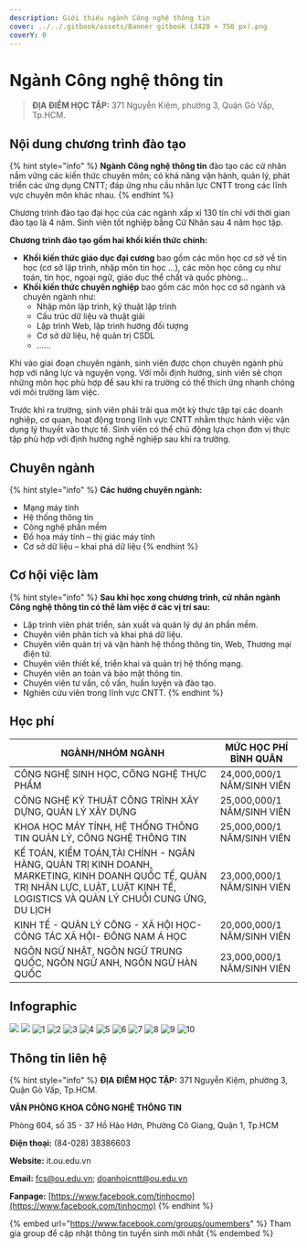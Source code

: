 ```yaml
---
description: Giới thiệu ngành Công nghệ thông tin
cover: ../../.gitbook/assets/Banner gitbook (3420 × 750 px).png
coverY: 0
---
```


# Ngành Công nghệ thông tin

> **ĐỊA ĐIỂM HỌC TẬP:** 371 Nguyễn Kiệm, phường 3, Quận Gò Vấp, Tp.HCM.

## Nội dung chương trình đào tạo

{% hint style="info" %}
**Ngành Công nghệ thông tin** đào tạo các cử nhân nắm vững các kiến thức chuyên môn; có khả năng vận hành, quản lý, phát triển các ứng dụng CNTT; đáp ứng nhu cầu nhân lực CNTT trong các lĩnh vực chuyên môn khác nhau.
{% endhint %}

Chương trình đào tạo đại học của các ngành xấp xỉ 130 tín chỉ với thời gian đào tạo là 4 năm. Sinh viên tốt nghiệp bằng Cử Nhân sau 4 năm học tập.

**Chương trình đào tạo gồm hai khối kiến thức chính:**

* **Khối kiến thức giáo dục đại cương** bao gồm các môn học cơ sở về tin học (cơ sở lập trình, nhập môn tin học …), các môn học công cụ như toán, tin học, ngoại ngữ, giáo dục thể chất và quốc phòng…
* **Khối kiến thức chuyên nghiệp** bao gồm các môn học cơ sở ngành và chuyên ngành như:
  * Nhập môn lập trình, kỹ thuật lập trình
  * Cấu trúc dữ liệu và thuật giải
  * Lập trình Web, lập trình hướng đối tượng
  * Cơ sở dữ liệu, hệ quản trị CSDL
  * ......

Khi vào giai đoạn chuyên ngành, sinh viên được chọn chuyên ngành phù hợp với năng lực và nguyện vọng. Với mỗi định hướng, sinh viên sẽ chọn những môn học phù hợp để sau khi ra trường có thể thích ứng nhanh chóng với môi trường làm việc.

Trước khi ra trường, sinh viên phải trải qua một kỳ thực tập tại các doanh nghiệp, cơ quan, hoạt động trong lĩnh vực CNTT nhằm thực hành việc vận dụng lý thuyết vào thực tế. Sinh viên có thể chủ động lựa chọn đơn vị thực tập phù hợp với định hướng nghề nghiệp sau khi ra trường.

## Chuyên ngành

{% hint style="info" %}
**Các hướng chuyên ngành:**

* Mạng máy tính
* Hệ thống thông tin
* Công nghệ phần mềm
* Đồ họa máy tính – thị giác máy tính
* Cơ sở dữ liệu – khai phá dữ liệu
{% endhint %}

## Cơ hội việc làm

{% hint style="info" %}
**Sau khi học xong chương trình, cử nhân ngành Công nghệ thông tin có thể làm việc ở các vị trí sau:**

* Lập trình viên phát triển, sản xuất và quản lý dự án phần mềm.
* Chuyên viên phân tích và khai phá dữ liệu.
* Chuyên viên quản trị và vận hành hệ thống thông tin, Web, Thương mại điện tử.
* Chuyên viên thiết kế, triển khai và quản trị hệ thống mạng.
* Chuyên viên an toàn và bảo mật thông tin.
* Chuyên viên tư vấn, cố vấn, huấn luyện và đào tạo.
* Nghiên cứu viên trong lĩnh vực CNTT.
{% endhint %}

## Học phí

| NGÀNH/NHÓM NGÀNH                                                                                                                                                                  | MỨC HỌC PHÍ BÌNH QUÂN      |
| --------------------------------------------------------------------------------------------------------------------------------------------------------------------------------- | -------------------------- |
| CÔNG NGHỆ SINH HỌC, CÔNG NGHỆ THỰC PHẨM                                                                                                                                           | 24,000,000/1 NĂM/SINH VIÊN |
| CÔNG NGHỆ KỸ THUẬT CÔNG TRÌNH XÂY DỰNG, QUẢN LÝ XÂY DỰNG                                                                                                                          | 25,000,000/1 NĂM/SINH VIÊN |
| KHOA HỌC MÁY TÍNH, HỆ THỐNG THÔNG TIN QUẢN LÝ, CÔNG NGHỆ THÔNG TIN                                                                                                                | 25,000,000/1 NĂM/SINH VIÊN |
| KẾ TOÁN, KIỂM TOÁN,TÀI CHÍNH - NGÂN HÀNG, QUẢN TRỊ KINH DOANH, MARKETING, KINH DOANH QUỐC TẾ, QUẢN TRỊ NHÂN LỰC, LUẬT, LUẬT KINH TẾ, LOGISTICS VÀ QUẢN LÝ CHUỖI CUNG ỨNG, DU LỊCH | 23,000,000/1 NĂM/SINH VIÊN |
| KINH TẾ - QUẢN LÝ CÔNG - XÃ HỘI HỌC- CÔNG TÁC XÃ HỘI- ĐÔNG NAM Á HỌC                                                                                                              | 20,000,000/1 NĂM/SINH VIÊN |
| NGÔN NGỮ NHẬT, NGÔN NGỮ TRUNG QUỐC, NGÔN NGỮ ANH, NGÔN NGỮ HÀN QUỐC                                                                                                               | 23,000,000/1 NĂM/SINH VIÊN |

## Infographic

![](<../../.gitbook/assets/1 - tiêu đề (3) (1).png>) ![](<../../.gitbook/assets/3 - ngành - chuyên ngành (1).png>) ![1](<../../.gitbook/assets/4 - CNTT.png>) ![2](<../../.gitbook/assets/5 - Chuyên ngành CNTT.png>) ![3](<../../.gitbook/assets/6 - Chuyên ngành CNTT.png>) ![4](<../../.gitbook/assets/7 - Chuyên ngành CNTT.png>) ![5](<../../.gitbook/assets/8 - tỷ lệ việc làm.png>) ![6](<../../.gitbook/assets/9 - nd ctdt.png>) ![7](<../../.gitbook/assets/10 - nd ctdt.png>) ![8](<../../.gitbook/assets/11 - nd ctdt (1).png>) ![9](<../../.gitbook/assets/12 - hỌC PHÍ.png>) ![10](<../../.gitbook/assets/13 - hỌC PHÍ.png>)

## Thông tin liên hệ

{% hint style="info" %}
**ĐỊA ĐIỂM HỌC TẬP:** 371 Nguyễn Kiệm, phường 3, Quận Gò Vấp, Tp.HCM.

**VĂN PHÒNG KHOA CÔNG NGHỆ THÔNG TIN**

Phòng 604, số 35 - 37 Hồ Hảo Hớn, Phường Cô Giang, Quận 1, Tp.HCM

**Điện thoại:** (84-028) 38386603

**Website:** it.ou.edu.vn

**Email:** fcs@ou.edu.vn; doanhoicntt@ou.edu.vn

**Fanpage:** [https://www.facebook.com/tinhocmo](https://www.facebook.com/tinhocmo)
{% endhint %}

{% embed url="https://www.facebook.com/groups/oumembers" %}
Tham gia group để cập nhật thông tin tuyển sinh mới nhất
{% endembed %}
